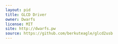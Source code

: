 ```yaml
---
layout: pid
title: GLCD Driver
owner: Dwarfs
license: MIT
site: http://dwarfs.pw
source: https://github.com/berkuteagle/glcd2usb
---
```

